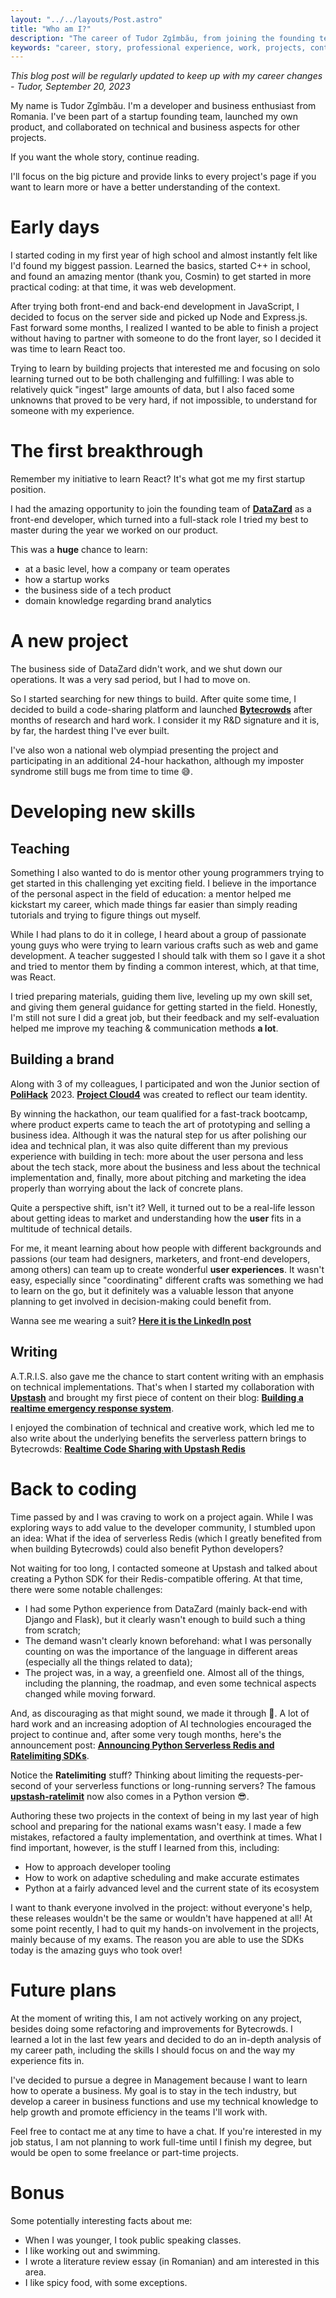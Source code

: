 ```yaml
---
layout: "../../layouts/Post.astro"
title: "Who am I?"
description: "The career of Tudor Zgîmbău, from joining the founding team of a startup at 16 to launching 3 products by the age of 19. About passions, skills, contests, and lessons learned, including teaching young developers and writing."
keywords: "career, story, professional experience, work, projects, contests"
---
```


_This blog post will be regularly updated to keep up with my career changes_
_- Tudor, September 20, 2023_

My name is Tudor Zgîmbău. I'm a developer and business enthusiast from Romania. I've been part of a startup founding team, launched my own product, and collaborated on technical and business aspects for other projects.

If you want the whole story, continue reading.

I'll focus on the big picture and provide links to every project's page if you want to learn more or have a better understanding of the context.

# Early days

I started coding in my first year of high school and almost instantly felt like I'd found my biggest passion. Learned the basics, started C++ in school, and found an amazing mentor (thank you, Cosmin) to get started in more practical coding: at that time, it was web development.

After trying both front-end and back-end development in JavaScript, I decided to focus on the server side and picked up Node and Express.js. Fast forward some months, I realized I wanted to be able to finish a project without having to partner with someone to do the front layer, so I decided it was time to learn React too.

Trying to learn by building projects that interested me and focusing on solo learning turned out to be both challenging and fulfilling: I was able to relatively quick "ingest" large amounts of data, but I also faced some unknowns that proved to be very hard, if not impossible, to understand for someone with my experience.

# The first breakthrough

Remember my initiative to learn React? It's what got me my first startup position.

I had the amazing opportunity to join the founding team of [**DataZard**](../projects/datazard) as a front-end developer, which turned into a full-stack role I tried my best to master during the year we worked on our product.

This was a **huge** chance to learn:

- at a basic level, how a company or team operates
- how a startup works
- the business side of a tech product
- domain knowledge regarding brand analytics

# A new project

The business side of DataZard didn't work, and we shut down our operations. It was a very sad period, but I had to move on.

So I started searching for new things to build. After quite some time, I decided to build a code-sharing platform and launched [**Bytecrowds**](../projects/bytecrowds) after months of research and hard work. I consider it my R&D signature and it is, by far, the hardest thing I've ever built.

I've also won a national web olympiad presenting the project and participating in an additional 24-hour hackathon, although my imposter syndrome still bugs me from time to time 😅.

# Developing new skills

## Teaching

Something I also wanted to do is mentor other young programmers trying to get started in this challenging yet exciting field. I believe in the importance of the personal aspect in the field of education: a mentor helped me kickstart my career, which made things far easier than simply reading tutorials and trying to figure things out myself.

While I had plans to do it in college, I heard about a group of passionate young guys who were trying to learn various crafts such as web and game development. A teacher suggested I should talk with them so I gave it a shot and tried to mentor them by finding a common interest, which, at that time, was React.

I tried preparing materials, guiding them live, leveling up my own skill set, and giving them general guidance for getting started in the field. Honestly, I'm still not sure I did a great job, but their feedback and my self-evaluation helped me improve my teaching & communication methods **a lot**.

## Building a brand

Along with 3 of my colleagues, I participated and won the Junior section of [**PoliHack**](https://polihack.osut.org) 2023. [**Project Cloud4**](../projects/projectcloud4) was created to reflect our team identity.

By winning the hackathon, our team qualified for a fast-track bootcamp, where product experts came to teach the art of prototyping and selling a business idea. Although it was the natural step for us after polishing our idea and technical plan, it was also quite different than my previous experience with building in tech: more about the user persona and less about the tech stack, more about the business and less about the technical implementation and, finally, more about pitching and marketing the idea properly than worrying about the lack of concrete plans.

Quite a perspective shift, isn't it? Well, it turned out to be a real-life lesson about getting ideas to market and understanding how the **user** fits in a multitude of technical details.

For me, it meant learning about how people with different backgrounds and passions (our team had designers, marketers, and front-end developers, among others) can team up to create wonderful **user experiences**. It wasn't easy, especially since "coordinating" different crafts was something we had to learn on the go, but it definitely was a valuable lesson that anyone planning to get involved in decision-making could benefit from.

Wanna see me wearing a suit? [**Here it is the LinkedIn post**](https://www.linkedin.com/feed/update/urn:li:activity:7051248063037718528/)

## Writing

A.T.R.I.S. also gave me the chance to start content writing with an emphasis on technical implementations. That's when I started my collaboration with [**Upstash**](https://upstash.com) and brought my first piece of content on their blog: [**Building a realtime emergency response system**](https://upstash.com/blog/realtime-emergency-response).

I enjoyed the combination of technical and creative work, which led me to also write about the underlying benefits the serverless pattern brings to Bytecrowds: [**Realtime Code Sharing with Upstash Redis**](https://upstash.com/blog/realtime-code-sharing)

# Back to coding

Time passed by and I was craving to work on a project again. While I was exploring ways to add value to the developer community, I stumbled upon an idea: What if the idea of serverless Redis (which I greatly benefited from when building Bytecrowds) could also benefit Python developers?

Not waiting for too long, I contacted someone at Upstash and talked about creating a Python SDK for their Redis-compatible offering. At that time, there were some notable challenges:

- I had some Python experience from DataZard (mainly back-end with Django and Flask), but it clearly wasn't enough to build such a thing from scratch;
- The demand wasn't clearly known beforehand: what I was personally counting on was the importance of the language in different areas (especially all the things related to data);
- The project was, in a way, a greenfield one. Almost all of the things, including the planning, the roadmap, and even some technical aspects changed while moving forward.

And, as discouraging as that might sound, we made it through 🥳. A lot of hard work and an increasing adoption of AI technologies encouraged the project to continue and, after some very tough months, here's the announcement post: [**Announcing Python Serverless Redis and Ratelimiting SDKs**](https://upstash.com/blog/announcing-ratelimit-python).

Notice the **Ratelimiting** stuff? Thinking about limiting the requests-per-second of your serverless functions or long-running servers? The famous [**upstash-ratelimit**](https://github.com/upstash/ratelimit) now also comes in a Python version 😎.

Authoring these two projects in the context of being in my last year of high school and preparing for the national exams wasn't easy. I made a few mistakes, refactored a faulty implementation, and overthink at times. What I find important, however, is the stuff I learned from this, including:

- How to approach developer tooling
- How to work on adaptive scheduling and make accurate estimates
- Python at a fairly advanced level and the current state of its ecosystem

I want to thank everyone involved in the project: without everyone's help, these releases wouldn't be the same or wouldn't have happened at all! At some point recently, I had to quit my hands-on involvement in the projects, mainly because of my exams. The reason you are able to use the SDKs today is the amazing guys who took over!

# Future plans

At the moment of writing this, I am not actively working on any project, besides doing some refactoring and improvements for Bytecrowds. I learned a lot in the last few years and decided to do an in-depth analysis of my career path, including the skills I should focus on and the way my experience fits in.

I've decided to pursue a degree in Management because I want to learn how to operate a business. My goal is to stay in the tech industry, but develop a career in business functions and use my technical knowledge to help growth and promote efficiency in the teams I'll work with.

Feel free to contact me at any time to have a chat. If you're interested in my job status, I am not planning to work full-time until I finish my degree, but would be open to some freelance or part-time projects.

# Bonus

Some potentially interesting facts about me:

- When I was younger, I took public speaking classes.
- I like working out and swimming.
- I wrote a literature review essay (in Romanian) and am interested in this area.
- I like spicy food, with some exceptions.
